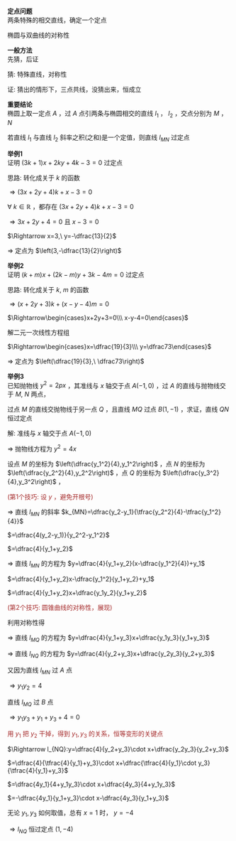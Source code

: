 **定点问题**  
两条特殊的相交直线，确定一个定点  
  
椭圆与双曲线的对称性  
  
**一般方法**  
先猜，后证  
  
猜: 特殊直线，对称性  
  
证: 猜出的情形下，三点共线，没猜出来，恒成立  
  
**重要结论**  
椭圆上取一定点 $A$ ，过 $A$ 点引两条与椭圆相交的直线 $l_1$ ， $l_2$ ，交点分别为 $M$ ， $N$  
  
若直线 $l_1$ 与直线 $l_2$ 斜率之积(之和)是一个定值，则直线 $l_{MN}$ 过定点  
  
**举例1**  
证明 $(3k+1)x+2ky+4k-3=0$ 过定点  
  
思路: 转化成关于 $k$ 的函数  
  
$\Rightarrow(3x+2y+4)k+x-3=0$  
  
$\forall\ k\in\mathbb R$ ，都存在 $(3x+2y+4)k+x-3=0$  
  
$\Rightarrow3x+2y+4=0$ 且 $x-3=0$  
  
$\Rightarrow x=3,\ y=-\dfrac{13}{2}$  
  
$\Rightarrow$ 定点为 $\left(3,-\dfrac{13}{2}\right)$  
  
**举例2**  
证明 $(k+m)x+(2k-m)y+3k-4m=0$ 过定点  
  
思路: 转化成关于 $k,\ m$ 的函数  
  
$\Rightarrow(x+2y+3)k+(x-y-4)m=0$  
  
$\Rightarrow\begin{cases}x+2y+3=0\\\ x-y-4=0\end{cases}$  
  
解二元一次线性方程组  
  
$\Rightarrow\begin{cases}x=\dfrac{19}{3}\\\ y=\dfrac73\end{cases}$  
  
$\Rightarrow$ 定点为 $\left(\dfrac{19}{3},\ \dfrac73\right)$  
  
**举例3**  
已知抛物线 $y^2=2px$ ，其准线与 $x$ 轴交于点 $A(-1,0)$ ，过 $A$ 的直线与抛物线交于 $M,\ N$ 两点，  
  
过点 $M$ 的直线交抛物线于另一点 $Q$ ，且直线 $MQ$ 过点 $B(1,-1)$ ，求证，直线 $QN$ 恒过定点  
  
  
解: 准线与 $x$ 轴交于点 $A(-1,0)$  
  
$\Rightarrow$ 抛物线方程为 $y^2=4x$  
  
设点 $M$ 的坐标为 $\left(\dfrac{y_1^2}{4},y_1^2\right)$ ，点 $N$ 的坐标为 $\left(\dfrac{y_2^2}{4},y_2^2\right)$ ，点 $Q$ 的坐标为 $\left(\dfrac{y_3^2}{4},y_3^2\right)$ ，  
  
<font color=brown>(第1个技巧: 设 $y$ ，避免开根号)</font>  
  
$\Rightarrow$ 直线 $l_{MN}$ 的斜率 $k_{MN}=\dfrac{y_2-y_1}{\tfrac{y_2^2}{4}-\tfrac{y_1^2}{4}}$  
  
$=\dfrac{4(y_2-y_1)}{y_2^2-y_1^2}$  
  
$=\dfrac{4}{y_1+y_2}$  
  
$\Rightarrow$ 直线 $l_{MN}$ 的方程为 $y=\dfrac{4}{y_1+y_2}(x-\dfrac{y_1^2}{4})+y_1$  
  
$=\dfrac{4}{y_1+y_2}x-\dfrac{y_1^2}{y_1+y_2}+y_1$  
  
$=\dfrac{4}{y_1+y_2}x+\dfrac{y_1y_2}{y_1+y_2}$  
  
<font color=brown>(第2个技巧: 圆锥曲线的对称性，展现)</font>  
  
利用对称性得  
  
$\Rightarrow$ 直线 $l_{MQ}$ 的方程为 $y=\dfrac{4}{y_1+y_3}x+\dfrac{y_1y_3}{y_1+y_3}$  
  
$\Rightarrow$ 直线 $l_{NQ}$ 的方程为 $y=\dfrac{4}{y_2+y_3}x+\dfrac{y_2y_3}{y_2+y_3}$  
  
又因为直线 $l_{MN}$ 过 $A$ 点  
  
$\Rightarrow y_1y_2=4$  
  
直线 $l_{MQ}$ 过 $B$ 点  
  
$\Rightarrow y_1y_3+y_1+y_3+4=0$  
  
<font color=brown>用 $y_1$ 把 $y_2$ 干掉，得到 $y_1,y_3$ 的关系，恒等变形的关键点</font>  
  
$\Rightarrow l_{NQ}:y=\dfrac{4}{y_2+y_3}\cdot x+\dfrac{y_2y_3}{y_2+y_3}$  
  
$=\dfrac{4}{\tfrac{4}{y_1}+y_3}\cdot x+\dfrac{\tfrac{4}{y_1}\cdot y_3}{\tfrac{4}{y_1}+y_3}$  
  
$=\dfrac{4y_1}{4+y_1y_3}\cdot x+\dfrac{4y_3}{4+y_1y_3}$  
  
$=-\dfrac{4y_1}{y_1+y_3}\cdot x-\dfrac{4y_3}{y_1+y_3}$  
  
无论 $y_1,y_3$ 如何取值，总有 $x=1$ 时， $y=-4$  
  
$\Rightarrow l_{NQ}$ 恒过定点 $(1,-4)$  
